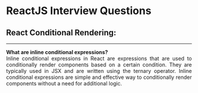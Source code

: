 # ReactJS Interview Questions

<div style="text-align: justify">

## React Conditional Rendering:

---

**What are inline conditional expressions?**  
Inline conditional expressions in React are expressions that are used to conditionally render components
based on a certain condition. They are typically used in JSX and are written using the ternary operator.
Inline conditional expressions are simple and effective way to conditionally render components without
a need for additional logic.
</div>
